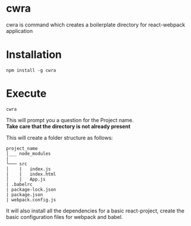 # cwra
cwra is command which creates a boilerplate directory for react-webpack application


# Installation
```
npm install -g cwra
```

# Execute
```
cwra
```
This will prompt you a question for the Project name.<br>
**Take care that the directory is not already present**

This will create a folder structure as follows:<br>

```
project_name  
│___ node_modules
|
└─── src
│    |   index.js
|    |   index.html
│    |   App.js  
| .babelrc
| package-lock.json
| package.json
| webpack.config.js

```

It will also install all the dependencies for a basic react-project, create the basic configuration files for webpack and babel.
